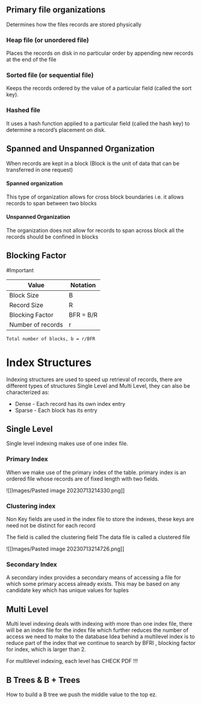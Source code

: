 ## Primary file organizations
Determines how the files records are stored physically

### Heap file (or unordered file) 
Places the records on disk in no particular order by appending new records at the end of the file

### Sorted file (or sequential file) 
Keeps the records ordered by the value of a particular field (called the sort key).

### Hashed file 
It uses a hash function applied to a particular field (called the hash key) to determine a record’s placement on disk.

## Spanned and Unspanned Organization
When records are kept in a block (Block is the unit of data that can be transferred in one request)

#### Spanned organization 
This type of organization allows for cross block boundaries i.e. it allows records to span between two blocks

#### Unspanned Organization 
The organization does not allow for records to span across block all the records should be confined in blocks

## Blocking Factor 
#Important 

| Value | Notation |
|-|-|
| Block Size | B |
| Record Size | R |
| Blocking Factor | BFR = B/R |
|Number of records | r |

```
Total number of blocks, b = r/BFR
```

# Index Structures
Indexing structures are used to speed up retrieval of records, there are different types of structures Single Level and Multi Level, they can also be characterized as:
- Dense - Each record has its own index entry
- Sparse - Each block has its entry

## Single Level
Single level indexing makes use of one index file.

### Primary Index
When we make use of the primary index of the table.  primary index is an ordered file whose records are of fixed length with two fields.

![[Images/Pasted image 20230713214330.png]]

### Clustering index
Non Key fields are used in the index file to store the indexes, these keys are need not be distinct for each record

The field is called the clustering field 
The data file is called a clustered file

![[Images/Pasted image 20230713214726.png]]


### Secondary Index
A secondary index provides a secondary means of accessing a file for which some primary access already exists. This may be based on any candidate key which has unique values for tuples

## Multi Level
Multi level indexing deals with indexing with more than one index file, there will be an index file for the index file which further reduces the number of access we need to make to the database
Idea behind a multilevel index is to reduce part of the index that we continue to search by BFRI , blocking factor for index, which is larger than 2.

For multilevel indexing, each level has  CHECK PDF !!!


## B Trees & B + Trees
How to build a B tree we push the middle value to the top ez.


